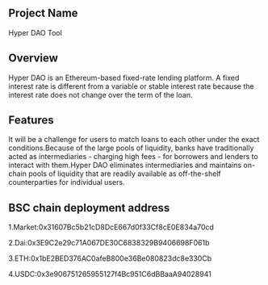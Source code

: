 ## Project Name

Hyper DAO Tool

## Overview

Hyper DAO is an Ethereum-based fixed-rate lending platform. A fixed interest rate is different from a variable or stable interest rate because the interest rate does not change over the term of the loan.

## Features

It will be a challenge for users to match loans to each other under the exact conditions.Because of the large pools of liquidity, banks have traditionally acted as intermediaries - charging high fees - for borrowers and lenders to interact with them.Hyper DAO eliminates intermediaries and maintains on-chain pools of liquidity that are readily available as off-the-shelf counterparties for individual users.

## BSC chain deployment address

1.Market:0x31607Bc5b21cD8DcE667d0f33Cf8cE0E834a70cd  

2.Dai:0x3E9C2e29c71A067DE30C6838329B9406698F061b  

3.ETH:0x1bE2BED376AC0afeB800e36Be080823dc8e330Cb  

4.USDC:0x3e906751265955127f4Bc951C6dBBaaA94028941  